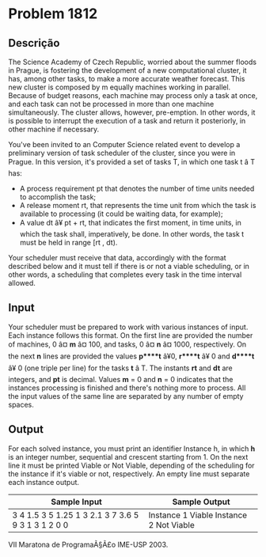 # Problem 1812

Descrição
----------

The Science Academy of Czech Republic, worried about the summer floods in Prague, is fostering the development of a new computational cluster, it has, among other tasks, to make a more accurate weather forecast. This new cluster is composed by m equally machines working in parallel. Because of budget reasons, each machine may process only a task at once, and each task can not be processed in more than one machine simultaneously. The cluster allows, however, pre-emption. In other words, it is possible to interrupt the execution of a task and return it posteriorly, in other machine if necessary.

You've been invited to an Computer Science related event to develop a preliminary version of task scheduler of the cluster, since you were in Prague. In this version, it's provided a set of tasks T, in which one task t â T has:

* A process requirement pt that denotes the number of time units needed to accomplish the task;
* A release moment rt, that represents the time unit from which the task is available to processing (it could be waiting data, for example);
* A value dt â¥ pt + rt, that indicates the first moment, in time units, in which the task shall, imperatively, be done. In other words, the task t must be held in range [rt , dt).

Your scheduler must receive that data, accordingly with the format described below and it must tell if there is or not a viable scheduling, or in other words, a scheduling that completes every task in the time interval allowed.

Input
-----

Your scheduler must be prepared to work with various instances of input. Each instance follows this format. On the first line are provided the number of machines, 0 â¤ **m** â¤ 100, and tasks, 0 â¤ **n** â¤ 1000, respectively. On the next **n** lines are provided the values **p****t** â¥0, **r****t** â¥ 0 and **d****t** â¥ 0 (one triple per line) for the tasks **t** â T. The instants **rt** and **dt** are integers, and **pt** is decimal. Values **m** = 0 and **n** = 0 indicates that the instances processing is finished and there's nothing more to process. All the input values of the same line are separated by any number of empty spaces.

Output
------

For each solved instance, you must print an identifier Instance h, in which **h** is an integer number, sequential and crescent starting from 1. On the next line it must be printed Viable or Not Viable, depending of the scheduling for the instance if it's viable or not, respectively. An empty line must separate each instance output.


| Sample Input | Sample Output |
| --- | --- |
| 3 4  1.5 3 5  1.25 1 3  2.1 3 7  3.6 5 9  3 1  3 1 2  0 0 | Instance 1  Viable  Instance 2  Not Viable |

VII Maratona de ProgramaÃ§Ã£o IME-USP 2003.

